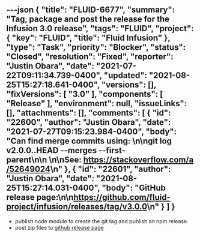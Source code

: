 ---json
{
  "title": "FLUID-6677",
  "summary": "Tag, package and post the release for the Infusion 3.0 release",
  "tags": "FLUID",
  "project": {
    "key": "FLUID",
    "title": "Fluid Infusion"
  },
  "type": "Task",
  "priority": "Blocker",
  "status": "Closed",
  "resolution": "Fixed",
  "reporter": "Justin Obara",
  "date": "2021-07-22T09:11:34.739-0400",
  "updated": "2021-08-25T15:27:18.641-0400",
  "versions": [],
  "fixVersions": [
    "3.0"
  ],
  "components": [
    "Release"
  ],
  "environment": null,
  "issueLinks": [],
  "attachments": [],
  "comments": [
    {
      "id": "22600",
      "author": "Justin Obara",
      "date": "2021-07-27T09:15:23.984-0400",
      "body": "Can find merge commits using: \n\ngit log v2.0.0..HEAD --merges --first-parent\n\n \n\nSee: <https://stackoverflow.com/a/52649024>\n"
    },
    {
      "id": "22601",
      "author": "Justin Obara",
      "date": "2021-08-25T15:27:14.031-0400",
      "body": "GitHub release page:\n\n<https://github.com/fluid-project/infusion/releases/tag/v3.0.0>\n"
    }
  ]
}
---
* publish node module to create the git tag and publish an npm release.
* post zip files to [github release page](https://github.com/fluid-project/infusion/releases)

        